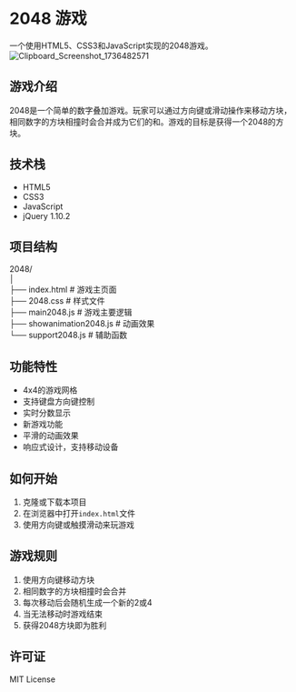# 2048 游戏

一个使用HTML5、CSS3和JavaScript实现的2048游戏。
![Clipboard_Screenshot_1736482571](https://github.com/user-attachments/assets/8dc69b69-c714-47a4-a524-ab92d806b93d)


## 游戏介绍

2048是一个简单的数字叠加游戏。玩家可以通过方向键或滑动操作来移动方块，相同数字的方块相撞时会合并成为它们的和。游戏的目标是获得一个2048的方块。

## 技术栈

- HTML5
- CSS3
- JavaScript
- jQuery 1.10.2

## 项目结构 
2048/ <br/>
│ <br/>
├── index.html # 游戏主页面 <br/>
├── 2048.css # 样式文件 <br/>
├── main2048.js # 游戏主要逻辑 <br/>
├── showanimation2048.js # 动画效果 <br/>
└── support2048.js # 辅助函数 <br/>

## 功能特性

- 4x4的游戏网格
- 支持键盘方向键控制
- 实时分数显示
- 新游戏功能
- 平滑的动画效果
- 响应式设计，支持移动设备

## 如何开始

1. 克隆或下载本项目
2. 在浏览器中打开`index.html`文件
3. 使用方向键或触摸滑动来玩游戏

## 游戏规则

1. 使用方向键移动方块
2. 相同数字的方块相撞时会合并
3. 每次移动后会随机生成一个新的2或4
4. 当无法移动时游戏结束
5. 获得2048方块即为胜利


## 许可证

MIT License
